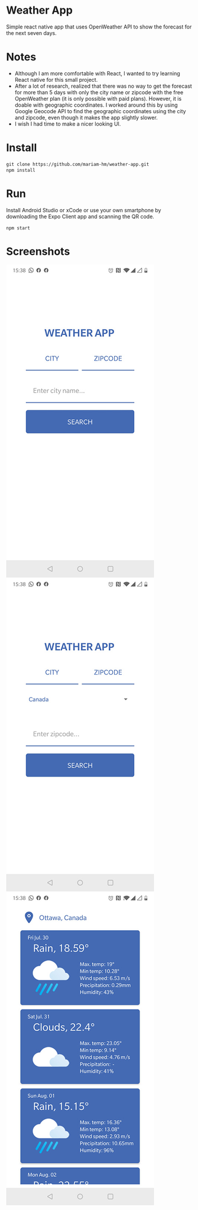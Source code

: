 # Weather App

Simple react native app that uses OpenWeather API to show the forecast for the next seven days.

# Notes

- Although I am more comfortable with React, I wanted to try learning React native for this small project.
- After a lot of research, realized that there was no way to get the forecast for more than 5 days with only the city name or zipcode with the free OpenWeather plan (it is only possible with paid plans). However, it is doable with geographic coordinates. I worked around this by using Google Geocode API to find the geographic coordinates using the city and zipcode, even though it makes the app slightly slower.
- I wish I had time to make a nicer looking UI.

# Install

```
git clone https://github.com/mariam-hm/weather-app.git
npm install
```

# Run

Install Android Studio or xCode or use your own smartphone by downloading the Expo Client app and scanning the QR code.

```
npm start
```

# Screenshots

![City search screen](https://github.com/mariam-hm/weather-app/blob/main/screenshots/screen1.jpg "City search screen")
![Zipcode search screen](https://github.com/mariam-hm/weather-app/blob/main/screenshots/screen2.jpg "Zipcode search screen")
![Weather screen](https://github.com/mariam-hm/weather-app/blob/main/screenshots/screen3.jpg "Weather screen")
